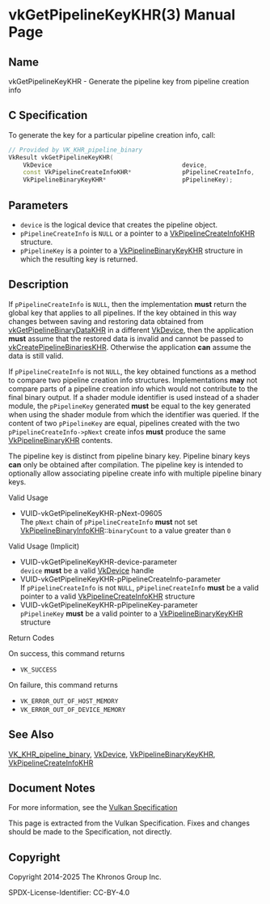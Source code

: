 # vkGetPipelineKeyKHR(3) Manual Page

## Name

vkGetPipelineKeyKHR - Generate the pipeline key from pipeline creation info



## [](#_c_specification)C Specification

To generate the key for a particular pipeline creation info, call:

```c++
// Provided by VK_KHR_pipeline_binary
VkResult vkGetPipelineKeyKHR(
    VkDevice                                    device,
    const VkPipelineCreateInfoKHR*              pPipelineCreateInfo,
    VkPipelineBinaryKeyKHR*                     pPipelineKey);
```

## [](#_parameters)Parameters

- `device` is the logical device that creates the pipeline object.
- `pPipelineCreateInfo` is `NULL` or a pointer to a [VkPipelineCreateInfoKHR](https://registry.khronos.org/vulkan/specs/latest/man/html/VkPipelineCreateInfoKHR.html) structure.
- `pPipelineKey` is a pointer to a [VkPipelineBinaryKeyKHR](https://registry.khronos.org/vulkan/specs/latest/man/html/VkPipelineBinaryKeyKHR.html) structure in which the resulting key is returned.

## [](#_description)Description

If `pPipelineCreateInfo` is `NULL`, then the implementation **must** return the global key that applies to all pipelines. If the key obtained in this way changes between saving and restoring data obtained from [vkGetPipelineBinaryDataKHR](https://registry.khronos.org/vulkan/specs/latest/man/html/vkGetPipelineBinaryDataKHR.html) in a different [VkDevice](https://registry.khronos.org/vulkan/specs/latest/man/html/VkDevice.html), then the application **must** assume that the restored data is invalid and cannot be passed to [vkCreatePipelineBinariesKHR](https://registry.khronos.org/vulkan/specs/latest/man/html/vkCreatePipelineBinariesKHR.html). Otherwise the application **can** assume the data is still valid.

If `pPipelineCreateInfo` is not `NULL`, the key obtained functions as a method to compare two pipeline creation info structures. Implementations **may** not compare parts of a pipeline creation info which would not contribute to the final binary output. If a shader module identifier is used instead of a shader module, the `pPipelineKey` generated **must** be equal to the key generated when using the shader module from which the identifier was queried. If the content of two `pPipelineKey` are equal, pipelines created with the two `pPipelineCreateInfo->pNext` create infos **must** produce the same [VkPipelineBinaryKHR](https://registry.khronos.org/vulkan/specs/latest/man/html/VkPipelineBinaryKHR.html) contents.

The pipeline key is distinct from pipeline binary key. Pipeline binary keys **can** only be obtained after compilation. The pipeline key is intended to optionally allow associating pipeline create info with multiple pipeline binary keys.

Valid Usage

- [](#VUID-vkGetPipelineKeyKHR-pNext-09605)VUID-vkGetPipelineKeyKHR-pNext-09605  
  The `pNext` chain of `pPipelineCreateInfo` **must** not set [VkPipelineBinaryInfoKHR](https://registry.khronos.org/vulkan/specs/latest/man/html/VkPipelineBinaryInfoKHR.html)::`binaryCount` to a value greater than `0`

Valid Usage (Implicit)

- [](#VUID-vkGetPipelineKeyKHR-device-parameter)VUID-vkGetPipelineKeyKHR-device-parameter  
  `device` **must** be a valid [VkDevice](https://registry.khronos.org/vulkan/specs/latest/man/html/VkDevice.html) handle
- [](#VUID-vkGetPipelineKeyKHR-pPipelineCreateInfo-parameter)VUID-vkGetPipelineKeyKHR-pPipelineCreateInfo-parameter  
  If `pPipelineCreateInfo` is not `NULL`, `pPipelineCreateInfo` **must** be a valid pointer to a valid [VkPipelineCreateInfoKHR](https://registry.khronos.org/vulkan/specs/latest/man/html/VkPipelineCreateInfoKHR.html) structure
- [](#VUID-vkGetPipelineKeyKHR-pPipelineKey-parameter)VUID-vkGetPipelineKeyKHR-pPipelineKey-parameter  
  `pPipelineKey` **must** be a valid pointer to a [VkPipelineBinaryKeyKHR](https://registry.khronos.org/vulkan/specs/latest/man/html/VkPipelineBinaryKeyKHR.html) structure

Return Codes

On success, this command returns

- `VK_SUCCESS`

On failure, this command returns

- `VK_ERROR_OUT_OF_HOST_MEMORY`
- `VK_ERROR_OUT_OF_DEVICE_MEMORY`

## [](#_see_also)See Also

[VK\_KHR\_pipeline\_binary](https://registry.khronos.org/vulkan/specs/latest/man/html/VK_KHR_pipeline_binary.html), [VkDevice](https://registry.khronos.org/vulkan/specs/latest/man/html/VkDevice.html), [VkPipelineBinaryKeyKHR](https://registry.khronos.org/vulkan/specs/latest/man/html/VkPipelineBinaryKeyKHR.html), [VkPipelineCreateInfoKHR](https://registry.khronos.org/vulkan/specs/latest/man/html/VkPipelineCreateInfoKHR.html)

## [](#_document_notes)Document Notes

For more information, see the [Vulkan Specification](https://registry.khronos.org/vulkan/specs/latest/html/vkspec.html#vkGetPipelineKeyKHR)

This page is extracted from the Vulkan Specification. Fixes and changes should be made to the Specification, not directly.

## [](#_copyright)Copyright

Copyright 2014-2025 The Khronos Group Inc.

SPDX-License-Identifier: CC-BY-4.0